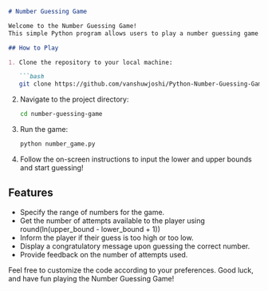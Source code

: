 ```markdown
# Number Guessing Game

Welcome to the Number Guessing Game!
This simple Python program allows users to play a number guessing game where they specify a lower and upper bound and have a certain number of attempts to guess the correct number.

## How to Play

1. Clone the repository to your local machine:

   ```bash
   git clone https://github.com/vanshuwjoshi/Python-Number-Guessing-Game.git
   ```

2. Navigate to the project directory:

   ```bash
   cd number-guessing-game
   ```

3. Run the game:

   ```bash
   python number_game.py
   ```

4. Follow the on-screen instructions to input the lower and upper bounds and start guessing!

## Features

- Specify the range of numbers for the game.
- Get the number of attempts available to the player using round(ln(upper_bound - lower_bound + 1))
- Inform the player if their guess is too high or too low.
- Display a congratulatory message upon guessing the correct number.
- Provide feedback on the number of attempts used.

Feel free to customize the code according to your preferences. Good luck, and have fun playing the Number Guessing Game!
```
